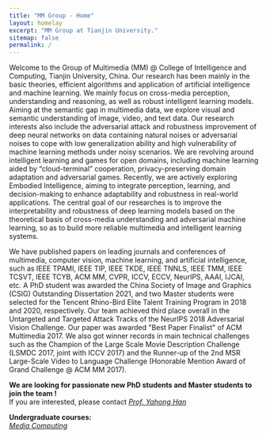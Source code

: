 ```yaml
---
title: "MM Group - Home"
layout: homelay
excerpt: "MM Group at Tianjin University."
sitemap: false
permalink: /
---
```


Welcome to the Group of Multimedia (MM) @ College of Intelligence and Computing, Tianjin University, China. Our research has been mainly in the basic theories, efficient algorithms and application of artificial intelligence and machine learning. We mainly focus on cross-media perception, understanding and reasoning, as well as robust intelligent learning models. Aiming at the semantic gap in multimedia data, we explore visual and semantic understanding of image, video, and text data. Our research interests also include the adversarial attack and robustness improvement of deep neural networks on data containing natural noises or adversarial noises to cope with low generalization ability and high vulnerability of machine learning methods under noisy scenarios. We are revolving around intelligent learning and games for open domains, including machine learning aided by “cloud-terminal” cooperation, privacy-preserving domain adaptation and adversarial games. Recently, we are actively exploring Embodied Intelligence, aiming to integrate perception, learning, and decision-making to enhance adaptability and robustness in real-world applications. The central goal of our researches is to improve the interpretability and robustness of deep learning models based on the theoretical basis of cross-media understanding and adversarial machine learning, so as to build more reliable multimedia and intelligent learning systems.

We have published papers on leading journals and conferences of multimedia, computer vision, machine learning, and artificial intelligence, such as IEEE TPAMI, IEEE TIP, IEEE TKDE, IEEE TNNLS, IEEE TMM, IEEE TCSVT, IEEE TCYB, ACM MM, CVPR, ICCV, ECCV, NeurIPS, AAAI, IJCAI, etc. A PhD student was awarded the China Society of Image and Graphics (CSIG) Outstanding Dissertation 2021, and two Master students were selected for the Tencent Rhino-Bird Elite Talent Training Program in 2018 and 2020, respectively. Our team achieved third place overall in the Untargeted and Targeted Attack Tracks of the NeurIPS 2018 Adversarial Vision Challenge. Our paper was awarded "Best Paper Finalist" of ACM Multimedia 2017. We also got winner records in main technical challenges such as the Champion of the Large Scale Movie Description Challenge (LSMDC 2017, joint with ICCV 2017) and the Runner-up of the 2nd MSR Large-Scale Video to Language Challenge (Honorable Mention Award of Grand Challenge @ ACM MM 2017).

 **We are  looking for passionate new PhD students and Master students to join the team !** <br>
If you are interested, please contact <i>[Prof. Yahong Han](http://cic.tju.edu.cn/faculty/hanyahong/index.html)</i>
 
 **Undergraduate courses:** <br>
<i>[Media Computing](http://211.81.55.138:55000/?launchApp=SYNO.SDS.Drive.Application)</i>

